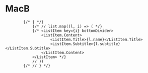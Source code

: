 # MacB
            {/* { */}
                {/* // list.map((l, i) => ( */}
                {/* <ListItem key={i} bottomDivider>
                    <ListItem.Content>
                        <ListItem.Title>{l.name}</ListItem.Title>
                        <ListItem.Subtitle>{l.subtitle}</ListItem.Subtitle>
                    </ListItem.Content>
                </ListItem> */}
                // ))
            {/* // } */}
